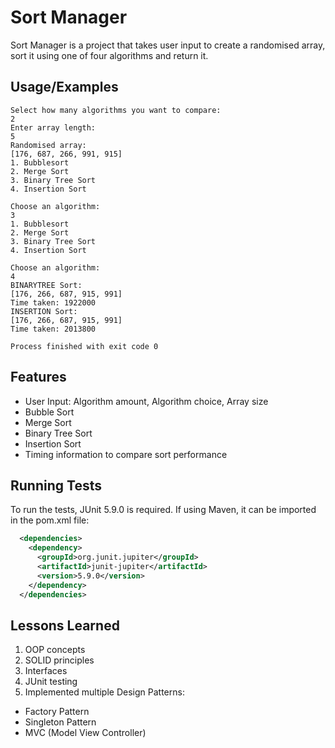 
# Sort Manager

Sort Manager is a project that takes user input to create a randomised array, sort it using one of four algorithms and return it.


## Usage/Examples

```
Select how many algorithms you want to compare: 
2
Enter array length: 
5
Randomised array: 
[176, 687, 266, 991, 915]
1. Bubblesort
2. Merge Sort
3. Binary Tree Sort
4. Insertion Sort

Choose an algorithm: 
3
1. Bubblesort
2. Merge Sort
3. Binary Tree Sort
4. Insertion Sort

Choose an algorithm: 
4
BINARYTREE Sort: 
[176, 266, 687, 915, 991]
Time taken: 1922000
INSERTION Sort: 
[176, 266, 687, 915, 991]
Time taken: 2013800

Process finished with exit code 0

```


## Features

- User Input: Algorithm amount, Algorithm choice, Array size
- Bubble Sort
- Merge Sort
- Binary Tree Sort
- Insertion Sort
- Timing information to compare sort performance

## Running Tests

To run the tests, JUnit 5.9.0 is required. If using Maven, it can be imported in the pom.xml file:

```xml
  <dependencies>
    <dependency>
      <groupId>org.junit.jupiter</groupId>
      <artifactId>junit-jupiter</artifactId>
      <version>5.9.0</version>
    </dependency>
  </dependencies>
```


## Lessons Learned

1. OOP concepts
2. SOLID principles
3. Interfaces
4. JUnit testing
5. Implemented multiple Design Patterns:
- Factory Pattern
- Singleton Pattern
- MVC (Model View Controller)
